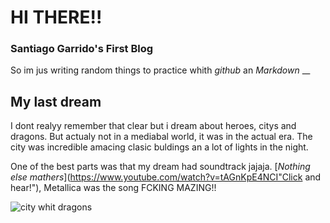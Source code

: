# HI THERE!!
### Santiago Garrido's First Blog

So im jus writing random things to  practice whith *github* an *Markdown*
__

## My last dream

I dont realyy remember that clear but i dream about heroes, citys and dragons.
But actualy not in a mediabal world, it was in the actual era. The city was incredible amacing clasic buldings an a lot of lights in the night.

One of the best parts was that my dream had soundtrack jajaja. [*Nothing else mathers*](https://www.youtube.com/watch?v=tAGnKpE4NCI"Click and hear!"), Metallica was the song FCKING MAZING!! 

![city whit dragons](https://i.pinimg.com/originals/1e/dc/6a/1edc6abbe2f2f6f36786e1ff2534caa3.jpg)

